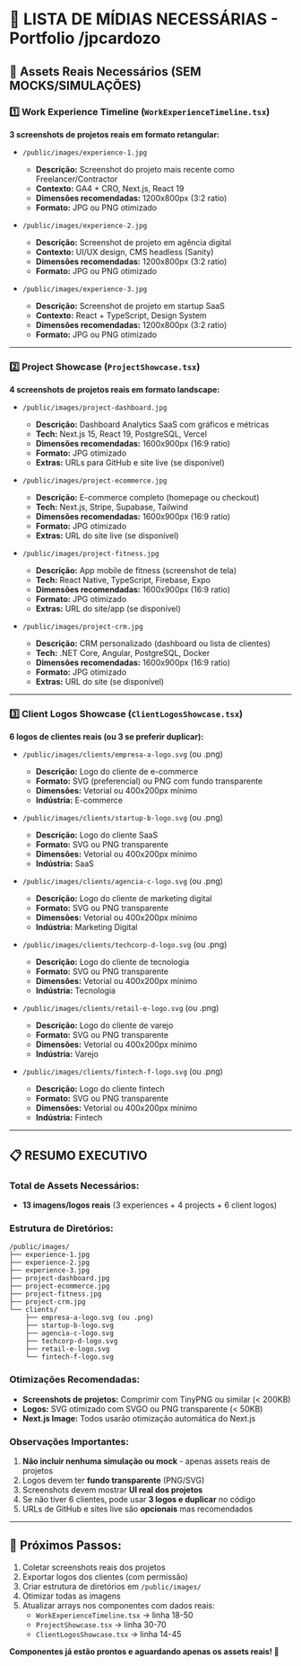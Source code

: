 # 📸 LISTA DE MÍDIAS NECESSÁRIAS - Portfolio /jpcardozo

## 🎯 Assets Reais Necessários (SEM MOCKS/SIMULAÇÕES)

### 1️⃣ Work Experience Timeline (`WorkExperienceTimeline.tsx`)

**3 screenshots de projetos reais em formato retangular:**

- `/public/images/experience-1.jpg` 
  - **Descrição:** Screenshot do projeto mais recente como Freelancer/Contractor
  - **Contexto:** GA4 + CRO, Next.js, React 19
  - **Dimensões recomendadas:** 1200x800px (3:2 ratio)
  - **Formato:** JPG ou PNG otimizado

- `/public/images/experience-2.jpg`
  - **Descrição:** Screenshot de projeto em agência digital
  - **Contexto:** UI/UX design, CMS headless (Sanity)
  - **Dimensões recomendadas:** 1200x800px (3:2 ratio)
  - **Formato:** JPG ou PNG otimizado

- `/public/images/experience-3.jpg`
  - **Descrição:** Screenshot de projeto em startup SaaS
  - **Contexto:** React + TypeScript, Design System
  - **Dimensões recomendadas:** 1200x800px (3:2 ratio)
  - **Formato:** JPG ou PNG otimizado

---

### 2️⃣ Project Showcase (`ProjectShowcase.tsx`)

**4 screenshots de projetos reais em formato landscape:**

- `/public/images/project-dashboard.jpg`
  - **Descrição:** Dashboard Analytics SaaS com gráficos e métricas
  - **Tech:** Next.js 15, React 19, PostgreSQL, Vercel
  - **Dimensões recomendadas:** 1600x900px (16:9 ratio)
  - **Formato:** JPG otimizado
  - **Extras:** URLs para GitHub e site live (se disponível)

- `/public/images/project-ecommerce.jpg`
  - **Descrição:** E-commerce completo (homepage ou checkout)
  - **Tech:** Next.js, Stripe, Supabase, Tailwind
  - **Dimensões recomendadas:** 1600x900px (16:9 ratio)
  - **Formato:** JPG otimizado
  - **Extras:** URL do site live (se disponível)

- `/public/images/project-fitness.jpg`
  - **Descrição:** App mobile de fitness (screenshot de tela)
  - **Tech:** React Native, TypeScript, Firebase, Expo
  - **Dimensões recomendadas:** 1600x900px (16:9 ratio)
  - **Formato:** JPG otimizado
  - **Extras:** URL do site/app (se disponível)

- `/public/images/project-crm.jpg`
  - **Descrição:** CRM personalizado (dashboard ou lista de clientes)
  - **Tech:** .NET Core, Angular, PostgreSQL, Docker
  - **Dimensões recomendadas:** 1600x900px (16:9 ratio)
  - **Formato:** JPG otimizado
  - **Extras:** URL do site (se disponível)

---

### 3️⃣ Client Logos Showcase (`ClientLogosShowcase.tsx`)

**6 logos de clientes reais (ou 3 se preferir duplicar):**

- `/public/images/clients/empresa-a-logo.svg` (ou .png)
  - **Descrição:** Logo do cliente de e-commerce
  - **Formato:** SVG (preferencial) ou PNG com fundo transparente
  - **Dimensões:** Vetorial ou 400x200px mínimo
  - **Indústria:** E-commerce

- `/public/images/clients/startup-b-logo.svg` (ou .png)
  - **Descrição:** Logo do cliente SaaS
  - **Formato:** SVG ou PNG transparente
  - **Dimensões:** Vetorial ou 400x200px mínimo
  - **Indústria:** SaaS

- `/public/images/clients/agencia-c-logo.svg` (ou .png)
  - **Descrição:** Logo do cliente de marketing digital
  - **Formato:** SVG ou PNG transparente
  - **Dimensões:** Vetorial ou 400x200px mínimo
  - **Indústria:** Marketing Digital

- `/public/images/clients/techcorp-d-logo.svg` (ou .png)
  - **Descrição:** Logo do cliente de tecnologia
  - **Formato:** SVG ou PNG transparente
  - **Dimensões:** Vetorial ou 400x200px mínimo
  - **Indústria:** Tecnologia

- `/public/images/clients/retail-e-logo.svg` (ou .png)
  - **Descrição:** Logo do cliente de varejo
  - **Formato:** SVG ou PNG transparente
  - **Dimensões:** Vetorial ou 400x200px mínimo
  - **Indústria:** Varejo

- `/public/images/clients/fintech-f-logo.svg` (ou .png)
  - **Descrição:** Logo do cliente fintech
  - **Formato:** SVG ou PNG transparente
  - **Dimensões:** Vetorial ou 400x200px mínimo
  - **Indústria:** Fintech

---

## 📋 RESUMO EXECUTIVO

### Total de Assets Necessários:
- **13 imagens/logos reais** (3 experiences + 4 projects + 6 client logos)

### Estrutura de Diretórios:
```
/public/images/
├── experience-1.jpg
├── experience-2.jpg
├── experience-3.jpg
├── project-dashboard.jpg
├── project-ecommerce.jpg
├── project-fitness.jpg
├── project-crm.jpg
└── clients/
    ├── empresa-a-logo.svg (ou .png)
    ├── startup-b-logo.svg
    ├── agencia-c-logo.svg
    ├── techcorp-d-logo.svg
    ├── retail-e-logo.svg
    └── fintech-f-logo.svg
```

### Otimizações Recomendadas:
- **Screenshots de projetos:** Comprimir com TinyPNG ou similar (< 200KB)
- **Logos:** SVG otimizado com SVGO ou PNG transparente (< 50KB)
- **Next.js Image:** Todos usarão otimização automática do Next.js

### Observações Importantes:
1. **Não incluir nenhuma simulação ou mock** - apenas assets reais de projetos
2. Logos devem ter **fundo transparente** (PNG/SVG)
3. Screenshots devem mostrar **UI real dos projetos**
4. Se não tiver 6 clientes, pode usar **3 logos e duplicar** no código
5. URLs de GitHub e sites live são **opcionais** mas recomendados

---

## 🔄 Próximos Passos:

1. Coletar screenshots reais dos projetos
2. Exportar logos dos clientes (com permissão)
3. Criar estrutura de diretórios em `/public/images/`
4. Otimizar todas as imagens
5. Atualizar arrays nos componentes com dados reais:
   - `WorkExperienceTimeline.tsx` → linha 18-50
   - `ProjectShowcase.tsx` → linha 30-70
   - `ClientLogosShowcase.tsx` → linha 14-45

**Componentes já estão prontos e aguardando apenas os assets reais! 🚀**
